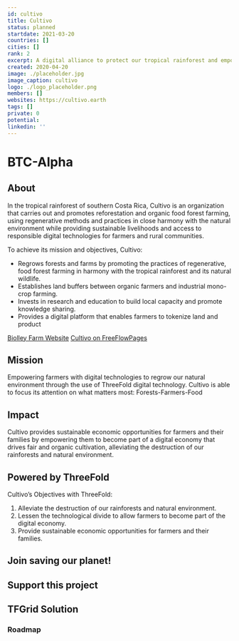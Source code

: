 ```yaml
---
id: cultivo
title: Cultivo
status: planned
startdate: 2021-03-20
countries: []
cities: []
rank: 2
excerpt: A digital alliance to protect our tropical rainforest and empower its inhabitants.
created: 2020-04-20
image: ./placeholder.jpg
image_caption: cultivo
logo: ./logo_placeholder.png
members: []
websites: https://cultivo.earth
tags: []
private: 0
potential:
linkedin: ''
---
```


# BTC-Alpha

## About

In the tropical rainforest of southern Costa Rica, Cultivo is an organization that carries out and promotes reforestation and organic food forest farming, using regenerative methods and practices in close harmony with the natural environment while providing sustainable livelihoods and access to responsible digital technologies for farmers and rural communities.

To achieve its mission and objectives, Cultivo:
- Regrows forests and farms by promoting the practices of regenerative, food forest farming in harmony with the tropical rainforest and its natural wildlife.
- Establishes land buffers between organic farmers and industrial mono-crop farming. 
- Invests in research and education to build local capacity and promote knowledge sharing.
- Provides a digital platform that enables farmers to tokenize land and product

[Biolley Farm Website](http://www.biolleyfarms.com/)
[Cultivo on FreeFlowPages](https://freeflowpages.com/s/cultivo/)


## Mission

Empowering farmers with digital technologies to regrow our natural environment through the use of ThreeFold digital technology. Cultivo is able to focus its attention on what matters most: Forests-Farmers-Food

## Impact

Cultivo provides sustainable economic opportunities for farmers and their families by empowering them to become part of a digital economy that drives fair and organic cultivation, alleviating the destruction of our rainforests and natural environment. 

## Powered by ThreeFold

Cultivo’s Objectives with ThreeFold:
1. Alleviate the destruction of our rainforests and natural environment.
2. Lessen the technological divide to allow farmers to become part of the digital economy.
3. Provide sustainable economic opportunities for farmers and their families.

## Join saving our planet!

## Support this project

## TFGrid Solution

### Roadmap



